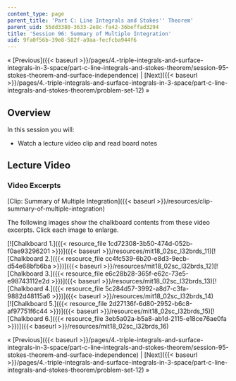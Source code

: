 ```yaml
---
content_type: page
parent_title: 'Part C: Line Integrals and Stokes'' Theorem'
parent_uid: 55dd3380-3633-2e8c-fa42-36beffad3294
title: 'Session 96: Summary of Multiple Integration'
uid: 9fa0f56b-39e8-582f-a9aa-fecfcba944f6
---
```


« [Previous]({{< baseurl >}}/pages/4.-triple-integrals-and-surface-integrals-in-3-space/part-c-line-integrals-and-stokes-theorem/session-95-stokes-theorem-and-surface-independence) | [Next]({{< baseurl >}}/pages/4.-triple-integrals-and-surface-integrals-in-3-space/part-c-line-integrals-and-stokes-theorem/problem-set-12) »

Overview
--------

In this session you will:

*   Watch a lecture video clip and read board notes

Lecture Video
-------------

### Video Excerpts

[Clip: Summary of Multiple Integration]({{< baseurl >}}/resources/clip-summary-of-multiple-integration)

The following images show the chalkboard contents from these video excerpts. Click each image to enlarge.

[![Chalkboard 1.]({{< resource_file 1cd72308-3b50-474d-052b-f0ae93296201 >}})]({{< baseurl >}}/resources/mit18_02sc_l32brds_11)[![Chalkboard 2.]({{< resource_file cc4fc539-6b20-e8d3-9ecb-d54e68bfb6ba >}})]({{< baseurl >}}/resources/mit18_02sc_l32brds_12)[![Chalkboard 3.]({{< resource_file e6c28b28-365f-e62c-73e5-e98743112e2d >}})]({{< baseurl >}}/resources/mit18_02sc_l32brds_13)[![Chalkboard 4.]({{< resource_file 5c284d57-3992-a8d7-c3fa-9882d48115a6 >}})]({{< baseurl >}}/resources/mit18_02sc_l32brds_14)  
[![Chalkboard 5.]({{< resource_file 2d27136f-6d80-2952-b6c8-af97751f6c44 >}})]({{< baseurl >}}/resources/mit18_02sc_l32brds_15)[![Chalkboard 6.]({{< resource_file 3eb5a02a-b5a8-ab1d-2115-e18ce76ae0fa >}})]({{< baseurl >}}/resources/mit18_02sc_l32brds_16)

« [Previous]({{< baseurl >}}/pages/4.-triple-integrals-and-surface-integrals-in-3-space/part-c-line-integrals-and-stokes-theorem/session-95-stokes-theorem-and-surface-independence) | [Next]({{< baseurl >}}/pages/4.-triple-integrals-and-surface-integrals-in-3-space/part-c-line-integrals-and-stokes-theorem/problem-set-12) »